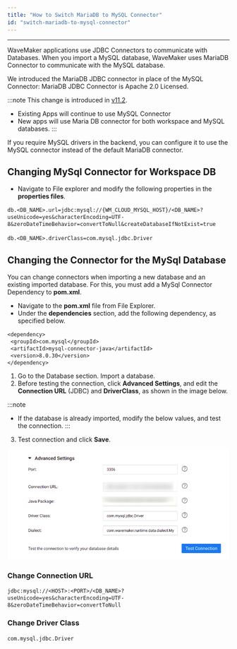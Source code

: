```yaml
---
title: "How to Switch MariaDB to MySQL Connector"
id: "switch-mariadb-to-mysql-connector"
---
```

---

WaveMaker applications use JDBC Connectors to communicate with Databases. When you import a MySQL database, WaveMaker uses MariaDB Connector to communicate with the MySQL database. 

We introduced the MariaDB JDBC connector in place of the MySQL Connector: MariaDB JDBC Connector is Apache 2.0 Licensed. 

:::note
This change is introduced in [v11.2](/learn/wavemaker-release-notes/v11-2-0).

- Existing Apps will continue to use MySQL Connector
- New apps will use Maria DB connector for both workspace and MySQL databases.
:::

If you require MySQL drivers in the backend, you can configure it to use the MySQL connector instead of the default MariaDB connector.

## Changing MySql Connector for Workspace DB

- Navigate to File explorer and modify the following properties in the **properties files**.

```
db.<DB_NAME>.url=jdbc:mysql://{WM_CLOUD_MYSQL_HOST}/<DB_NAME>?useUnicode=yes&characterEncoding=UTF-8&zeroDateTimeBehavior=convertToNull&createDatabaseIfNotExist=true

db.<DB_NAME>.driverClass=com.mysql.jdbc.Driver
```

## Changing the Connector for the MySql Database

You can change connectors when importing a new database and an existing imported database. For this, you must add a MySql Connector Dependency to **pom.xml**.

- Navigate to the **pom.xml** file from File Explorer. 
- Under the **dependencies** section, add the following dependency, as specified below.

```
<dependency>
 <groupId>com.mysql</groupId>
 <artifactId>mysql-connector-java</artifactId>
 <version>8.0.30</version>
</dependency>
```

1. Go to the Database section. Import a database.
2. Before testing the connection, click **Advanced Settings**, and edit the **Connection URL** (JDBC) and **DriverClass**, as shown in the image below.

:::note
- If the database is already imported, modify the below values, and test the connection. 
:::

3. Test connection and click **Save**.

[![](/learn/assets/advanced-settings.png)](/learn/assets/advanced-settings.png)

### Change Connection URL 
 
```
jdbc:mysql://<HOST>:<PORT>/<DB_NAME>?useUnicode=yes&characterEncoding=UTF-8&zeroDateTimeBehavior=convertToNull
```

### Change Driver Class

```
com.mysql.jdbc.Driver
```

